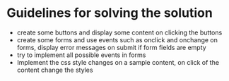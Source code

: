 # Guidelines for solving the solution
- create some buttons and display some content on clicking the buttons
- create some forms and use events such as onclick and onchange on forms, display error messages on submit if form fields are empty
- try to implement all possible events in forms
- Implement the css style changes on a sample content, on click of the content change the styles
